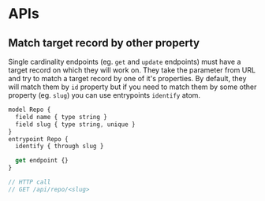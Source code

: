 # APIs

## Match target record by other property

Single cardinality endpoints (eg. `get` and `update` endpoints) must have a target record on which they will work on. They take the parameter from URL and try to match a target record by one of it's properties.
By default, they will match them by `id` property but if you need to match them by some other property (eg. `slug`) you can use entrypoints `identify` atom.

```js
model Repo {
  field name { type string }
  field slug { type string, unique }
}
entrypoint Repo {
  identify { through slug }

  get endpoint {}
}

// HTTP call
// GET /api/repo/<slug>
```

